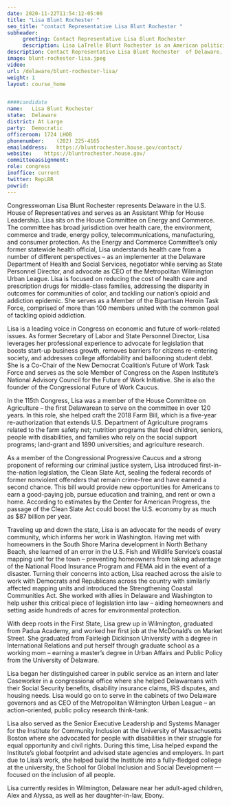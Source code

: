 ```yaml
---
date: 2020-11-22T11:54:12-05:00
title: "Lisa Blunt Rochester "
seo_title: "contact Representative Lisa Blunt Rochester "
subheader:
     greeting: Contact Representative Lisa Blunt Rochester  
     description: Lisa LaTrelle Blunt Rochester is an American politician serving as the U.S. Representative for Delaware's at-large congressional district since 2017. She is a member of the Democratic Party.
description: Contact Representative Lisa Blunt Rochester  of Delaware. Contact information for Lisa Blunt Rochester  includes email address, phone number, and mailing address.
image: blunt-rochester-lisa.jpeg
video: 
url: /delaware/blunt-rochester-lisa/
weight: 1
layout: course_home


####candidate
name:	Lisa Blunt Rochester 
state:	Delaware
district: At Large
party:	Democratic
officeroom:	1724 LHOB
phonenumber:	(202) 225-4165
emailaddress:	https://bluntrochester.house.gov/contact/
website:	https://bluntrochester.house.gov/
committeeassignment: 
role: congress
inoffice: current
twitter: RepLBR
powrid: 
---
```


Congresswoman Lisa Blunt Rochester represents Delaware in the U.S. House of Representatives and serves as an Assistant Whip for House Leadership. Lisa sits on the House Committee on Energy and Commerce. The committee has broad jurisdiction over health care, the environment, commerce and trade, energy policy, telecommunications, manufacturing, and consumer protection.
As the Energy and Commerce Committee’s only former statewide health official, Lisa understands health care from a number of different perspectives – as an implementer at the Delaware Department of Health and Social Services, negotiator while serving as State Personnel Director, and advocate as CEO of the Metropolitan Wilmington Urban League. Lisa is focused on reducing the cost of health care and prescription drugs for middle-class families, addressing the disparity in outcomes for communities of color, and tackling our nation’s opioid and addiction epidemic. She serves as a Member of the Bipartisan Heroin Task Force, comprised of more than 100 members united with the common goal of tackling opioid addiction.

Lisa is a leading voice in Congress on economic and future of work-related issues. As former Secretary of Labor and State Personnel Director, Lisa leverages her professional experience to advocate for legislation that boosts start-up business growth, removes barriers for citizens re-entering society, and addresses college affordability and ballooning student debt. She is a Co-Chair of the New Democrat Coalition’s Future of Work Task Force and serves as the sole Member of Congress on the Aspen Institute’s National Advisory Council for the Future of Work Initiative. She is also the founder of the Congressional Future of Work Caucus.

In the 115th Congress, Lisa was a member of the House Committee on Agriculture – the first Delawarean to serve on the committee in over 120 years. In this role, she helped craft the 2018 Farm Bill, which is a five-year re-authorization that extends U.S. Department of Agriculture programs related to the farm safety net; nutrition programs that feed children, seniors, people with disabilities, and families who rely on the social support programs; land-grant and 1890 universities; and agriculture research.

As a member of the Congressional Progressive Caucus and a strong proponent of reforming our criminal justice system, Lisa introduced first-in-the-nation legislation, the Clean Slate Act, sealing the federal records of former nonviolent offenders that remain crime-free and have earned a second chance. This bill would provide new opportunities for Americans to earn a good-paying job, pursue education and training, and rent or own a home. According to estimates by the Center for American Progress, the passage of the Clean Slate Act could boost the U.S. economy by as much as $87 billion per year.

Traveling up and down the state, Lisa is an advocate for the needs of every community, which informs her work in Washington. Having met with homeowners in the South Shore Marina development in North Bethany Beach, she learned of an error in the U.S. Fish and Wildlife Service’s coastal mapping unit for the town – preventing homeowners from taking advantage of the National Flood Insurance Program and FEMA aid in the event of a disaster. Turning their concerns into action, Lisa reached across the aisle to work with Democrats and Republicans across the country with similarly affected mapping units and introduced the Strengthening Coastal Communities Act. She worked with allies in Delaware and Washington to help usher this critical piece of legislation into law – aiding homeowners and setting aside hundreds of acres for environmental protection.

With deep roots in the First State, Lisa grew up in Wilmington, graduated from Padua Academy, and worked her first job at the McDonald’s on Market Street. She graduated from Fairleigh Dickinson University with a degree in International Relations and put herself through graduate school as a working mom – earning a master’s degree in Urban Affairs and Public Policy from the University of Delaware.

Lisa began her distinguished career in public service as an intern and later Caseworker in a congressional office where she helped Delawareans with their Social Security benefits, disability insurance claims, IRS disputes, and housing needs. Lisa would go on to serve in the cabinets of two Delaware governors and as CEO of the Metropolitan Wilmington Urban League – an action-oriented, public policy research think-tank.

Lisa also served as the Senior Executive Leadership and Systems Manager for the Institute for Community Inclusion at the University of Massachusetts Boston where she advocated for people with disabilities in their struggle for equal opportunity and civil rights. During this time, Lisa helped expand the Institute’s global footprint and advised state agencies and employers. In part due to Lisa’s work, she helped build the Institute into a fully-fledged college at the university, the School for Global Inclusion and Social Development — focused on the inclusion of all people.

Lisa currently resides in Wilmington, Delaware near her adult-aged children, Alex and Alyssa, as well as her daughter-in-law, Ebony.